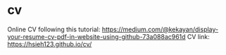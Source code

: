 # cv
Online CV following this tutorial: https://medium.com/@kekayan/display-your-resume-cv-pdf-in-website-using-github-73a088ac961d
CV link: https://hsieh123.github.io/cv/
